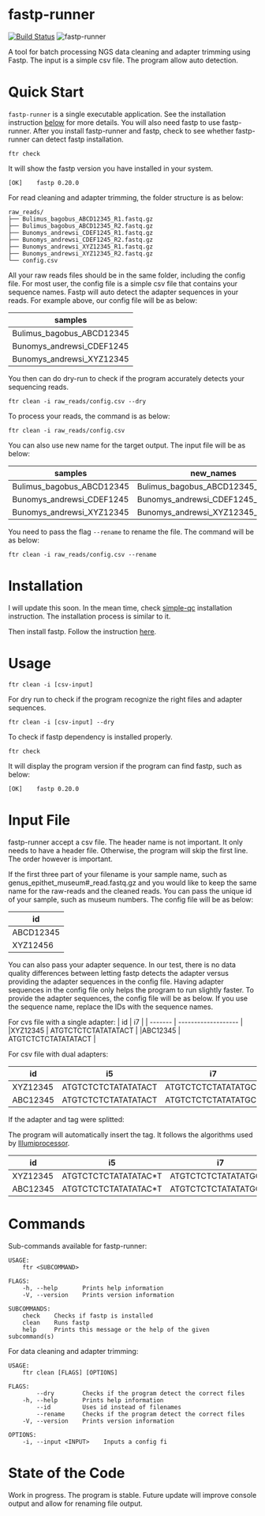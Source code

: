 # fastp-runner
[![Build Status](https://www.travis-ci.com/hhandika/fastp-runner.svg?branch=main)](https://www.travis-ci.com/hhandika/fastp-runner)
![fastp-runner](https://github.com/hhandika/fastp-runner/workflows/Tests/badge.svg)

A tool for batch processing NGS data cleaning and adapter trimming using Fastp. The input is a simple csv file. The program allow auto detection.  

# Quick Start
`fastp-runner` is a single executable application. See the installation instruction [below](#installation) for more details. You will also need fastp to use fastp-runner. After you install fastp-runner and fastp, check to see whether fastp-runner can detect fastp installation.

```
ftr check
```
It will show the fastp version you have installed in your system.

```
[OK]    fastp 0.20.0
```

For read cleaning and adapter trimming, the folder structure is as below:

```
raw_reads/
├── Bulimus_bagobus_ABCD12345_R1.fastq.gz
├── Bulimus_bagobus_ABCD12345_R2.fastq.gz
├── Bunomys_andrewsi_CDEF1245_R1.fastq.gz
├── Bunomys_andrewsi_CDEF1245_R2.fastq.gz
├── Bunomys_andrewsi_XYZ12345_R1.fastq.gz
├── Bunomys_andrewsi_XYZ12345_R2.fastq.gz
└── config.csv
```

All your raw reads files should be in the same folder, including the config file. For most user, the config file is a simple csv file that contains your sequence names. Fastp will auto detect the adapter sequences in your reads. For example above, our config file will be as below:

| samples                   |
|---------------------------|
|Bulimus_bagobus_ABCD12345  |
|Bunomys_andrewsi_CDEF1245  |
|Bunomys_andrewsi_XYZ12345  |


You then can do dry-run to check if the program accurately detects your sequencing reads.

```
ftr clean -i raw_reads/config.csv --dry
```

To process your reads, the command is as below:

```
ftr clean -i raw_reads/config.csv
```

You can also use new name for the target output. The input file will be as below:

| samples                   | new_names                             |
|---------------------------|---------------------------------------|
|Bulimus_bagobus_ABCD12345  | Bulimus_bagobus_ABCD12345_leyte       |
|Bunomys_andrewsi_CDEF1245  | Bunomys_andrewsi_CDEF1245_sulawesi    |
|Bunomys_andrewsi_XYZ12345  | Bunomys_andrewsi_XYZ12345_sulawesi    |

You need to pass the flag `--rename` to rename the file. The command will be as below:

```
ftr clean -i raw_reads/config.csv --rename
```

# Installation

I will update this soon. In the mean time, check [simple-qc](https://github.com/hhandika/simple-qc) installation instruction. The installation process is similar to it.

Then install fastp. Follow the instruction [here](https://github.com/OpenGene/fastp).

# Usage

```
ftr clean -i [csv-input]
```

For dry run to check if the program recognize the right files and adapter sequences.

```
ftr clean -i [csv-input] --dry
```

To check if fastp dependency is installed properly.

```
ftr check
```

It will display the program version if the program can find fastp, such as below:

```
[OK]    fastp 0.20.0
```

# Input File

fastp-runner accept a csv file. The header name is not important. It only needs to have a header file. Otherwise, the program will skip the first line. The order however is important. 

If the first three part of your filename is your sample name, such as genus_epithet_museum#_read.fastq.gz and you would like to keep the same name for the raw-reads and the cleaned reads. You can pass the unique id of your sample, such as museum numbers. The config file will be as below:

| id      |
|---------|
|ABCD12345|
|XYZ12456 |

You can also pass your adapter sequence. In our test, there is no data quality differences between letting fastp detects the adapter versus providing the adapter sequences in the config file. Having adapter sequences in the config file only helps the program to run slightly faster. To provide the adapter sequences, the config file will be as below. If you use the sequence name, replace the IDs with the sequence names.

For cvs file with a single adapter:
| id        |   i7                | 
| -------   | ------------------- |  
|XYZ12345   | ATGTCTCTCTATATATACT | 
|ABC12345   | ATGTCTCTCTATATATACT | 


For csv file with dual adapters:

| id      |   i5                | i7                  |
| ------- | ------------------- | ------------------  | 
|XYZ12345 | ATGTCTCTCTATATATACT | ATGTCTCTCTATATATGCT |
|ABC12345 | ATGTCTCTCTATATATACT | ATGTCTCTCTATATATGCT |

If the adapter and tag were splitted:

The program will automatically insert the tag. It follows the algorithms used by [Illumiprocessor](https://illumiprocessor.readthedocs.io/en/latest/).

| id      |   i5                    | i7                    |   i5 index   | i7 index   |
| -------   | -------------------   | ------------------    | -----------| ---------|
|XYZ12345    | ATGTCTCTCTATATATAC*T | ATGTCTCTCTATATATGC*T  | ATGTCTC    | ATGTATG  |
|ABC12345    | ATGTCTCTCTATATATAC*T | ATGTCTCTCTATATATGC*T  | GGGTCTC    | ATGTAAA  |

# Commands

Sub-commands available for fastp-runner:

```
USAGE:
    ftr <SUBCOMMAND>

FLAGS:
    -h, --help       Prints help information
    -V, --version    Prints version information

SUBCOMMANDS:
    check    Checks if fastp is installed
    clean    Runs fastp
    help     Prints this message or the help of the given subcommand(s)
```

For data cleaning and adapter trimming:

```
USAGE:
    ftr clean [FLAGS] [OPTIONS]

FLAGS:
        --dry        Checks if the program detect the correct files
    -h, --help       Prints help information
        --id         Uses id instead of filenames
        --rename     Checks if the program detect the correct files
    -V, --version    Prints version information

OPTIONS:
    -i, --input <INPUT>    Inputs a config fi
```

# State of the Code
Work in progress. The program is stable. Future update will improve console output and allow for renaming file output. 